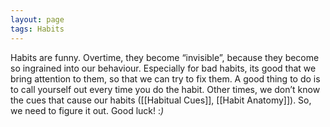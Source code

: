 ```yaml
---
layout: page
tags: Habits 
---
```


Habits are funny. Overtime, they become “invisible”, because they become so ingrained into our behaviour. Especially for bad habits, its good that we bring attention to them, so that we can try to fix them. A good thing to do is to call yourself out every time you do the habit. Other times, we don’t know the cues that cause our habits ([[Habitual Cues]], [[Habit Anatomy]]). So, we need to figure it out. Good luck! :*)*